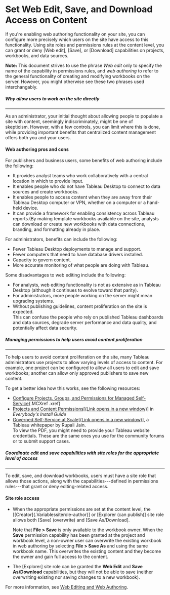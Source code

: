 

Set Web Edit, Save, and Download Access on Content
==================================================
If you're enabling web authoring functionality on your site, you can
configure more precisely which users on the site have access to this
functionality. Using site roles and permissions rules at the content
level, you can grant or deny [Web edit], [Save],
or [Download] capabilities on projects, workbooks, and data
sources.

**Note:** This document strives to use the phrase *Web edit* only to
specify the name of the capability in permissions rules, and *web
authoring* to refer to the general functionality of creating and
modifying workbooks on the server. However, you might otherwise see
these two phrases used interchangably.



##### Why allow users to work on the site directly
--------------------------------------------------------------------------------------------------------------------------


As an administrator, your initial thought about allowing people to
populate a site with content, seemingly indiscriminately, might be one
of skepticism. However, with a few controls, you can limit where this is
done, while providing important benefits that centralized content
management offers both you and your users.



####  Web authoring pros and cons


For publishers and business users, some benefits of web authoring
include the following:

-   It provides analyst teams who work collaboratively with a central
    location in which to provide input.
-   It enables people who do not have Tableau Desktop to connect to data
    sources and create workbooks.
-   It enables people to access content when they are away from their
    Tableau Desktop computer or VPN, whether on a computer or a
    hand-held device.
-   It can provide a framework for enabling consistency across Tableau
    reports.(By making template workbooks available on the site,
    analysts can download or create new workbooks with data connections,
    branding, and formatting already in place.

For administrators, benefits can include the following:

-   Fewer Tableau Desktop deployments to manage and support.
-   Fewer computers that need to have database drivers installed.
-   Capacity to govern content.
-   More accurate monitoring of what people are doing with Tableau.

Some disadvantages to web editing include the following:

-   For analysts, web editing functionality is not as extensive as in
    Tableau Desktop (although it continues to evolve toward that
    parity).
-   For administrators, more people working on the server might mean
    upgrading systems.
-   Without publishing guidelines, content proliferation on the site is
    expected.\
    This can confuse the people who rely on published Tableau dashboards
    and data sources, degrade server performance and data quality, and
    potentially affect data security.



##### Managing permissions to help users avoid content proliferation
------------------------------------------------------------------------------


To help users to avoid content proliferation on the site, many Tableau
administrators use projects to allow varying levels of access to
content. For example, one project can be configured to allow all users
to edit and save workbooks; another can allow only approved publishers
to save new content.

To get a better idea how this works, see the following resources:

-   [Configure Projects, Groups, and Permissions for Managed
    Self-Service](https://help.tableau.com/current/server/en-us/projects_data_gov.htm){.MCXref
    .xref}
-   [Projects and Content Permissions[(Link opens in a new
    window)]](https://help.tableau.com/current/guides/everybody-install/en-us/everybody_admin_permissions.htm "See more info about using projects to manage content access.")
    in *Everybody's Install Guide*
-   [Governed Self-Service at Scale[(Link opens in a new
    window)]](https://www.tableau.com/sites/default/files/media/Whitepapers/wp_governedselfservice_0.pdf "View a whitepaper that describes a controlled self-service server environment"),
    a Tableau whitepaper by Rupali Jain.\
    To view the PDF, you might need to provide your Tableau website
    credentials. These are the same ones you use for the community
    forums or to submit support cases.



##### Coordinate edit and save capabilities with site roles for the appropriate level of access
---------------------------------------------------------------------------------------------------------


To edit, save, and download workbooks, users must have a site role that
allows those actions, along with the capabilities---defined in
permissions rules---that grant or deny editing-related access.



####  Site role access


-   When the appropriate permissions are set at the content level, the
    [[Creator]{.Variablessiterole-author}] or [Explorer (can
    publish)] site role allows both [Save]
    (overwrite) and [Save As/Download].

    Note that **File \> Save** is only available to the workbook owner.
    When the **Save** permission capability has been granted at the
    project and workbook level, a non-owner user can overwrite the
    existing workbook in web authoring by selecting **File \> Save As**
    and using the same workbook name. This overwrites the existing
    content and they become the owner and gain full access to the
    content.

-   The [Explorer] site role can be granted the **Web Edit**
    and **Save As/Download** capabilities, but they will not be able to
    save (neither overwriting existing nor saving changes to a new
    workbook).

For more information, see [Web Editing and Web
Authoring](https://help.tableau.com/current/server/en-us/permissions.htm#webauthor).
